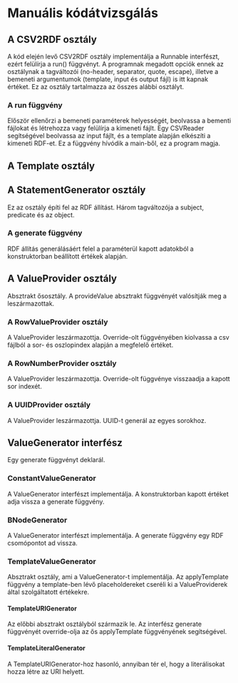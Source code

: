 # Manuális kódátvizsgálás
## A CSV2RDF osztály
A kód elején levő CSV2RDF osztály implementálja a Runnable interfészt, ezért felülírja a run() függvényt. A programnak megadott opciók ennek az osztálynak a tagváltozói (no-header, separator, quote, escape), illetve a bemeneti argumentumok (template, input és output fájl) is itt kapnak értéket. Ez az osztály tartalmazza az összes alábbi osztályt.
### A run függvény
Először ellenőrzi a bemeneti paraméterek helyességét, beolvassa a bementi fájlokat és létrehozza vagy felülírja a kimeneti fájlt. Egy CSVReader segítségével beolvassa az input fájlt, és a template alapján elkészíti a kimeneti RDF-et. Ez a függvény hívódik a main-ből, ez a program magja.

## A Template osztály
## A StatementGenerator osztály
Ez az osztály építi fel az RDF állítást. Három tagváltozója a subject, predicate és az object.
### A generate függvény
RDF állítás generálásáért felel a paraméterül kapott adatokból a konstruktorban beállított értékek alapján.
## A ValueProvider osztály
Absztrakt ősosztály. A provideValue absztrakt függvényét valósítják meg a leszármazottak.
### A RowValueProvider osztály
A ValueProvider leszármazottja. Override-olt függvényében kiolvassa a csv fájlból a sor- és oszlopindex alapján a megfelelő értéket.
### A RowNumberProvider osztály
A ValueProvider leszármazottja. Override-olt függvénye visszaadja a kapott sor indexét.
### A UUIDProvider osztály
A ValueProvider leszármazottja. UUID-t generál az egyes sorokhoz.
## ValueGenerator interfész
Egy generate függvényt deklarál.
### ConstantValueGenerator
A ValueGenerator interfészt implementálja. A konstruktorban kapott értéket adja vissza a generate függvény.
### BNodeGenerator
A ValueGenerator interfészt implementálja. A generate függvény egy RDF csomópontot ad vissza.
### TemplateValueGenerator
Absztrakt osztály, ami a ValueGenerator-t implementálja. Az applyTemplate függvény a template-ben lévő placeholdereket cseréli ki a ValueProviderek által szolgáltatott értékekre.
#### TemplateURIGenerator
Az előbbi absztrakt osztályból származik le. Az interfész generate függvényét override-olja az ős applyTemplate függvényének segítségével.
#### TemplateLiteralGenerator
A TemplateURIGenerator-hoz hasonló, annyiban tér el, hogy a literálisokat hozza létre az URI helyett.